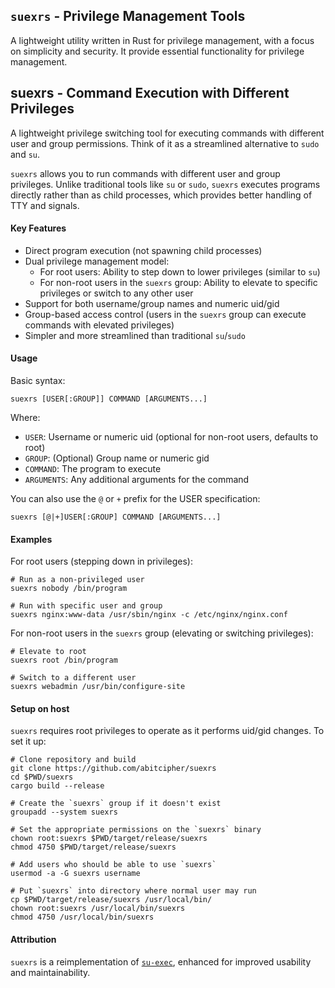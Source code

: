 ## `suexrs` - Privilege Management Tools

A lightweight utility written in Rust for privilege management, with a focus on simplicity and security. It provide essential functionality for privilege management.

## suexrs - Command Execution with Different Privileges

A lightweight privilege switching tool for executing commands with different user and group permissions. Think of it as a streamlined alternative to `sudo` and `su`. 

`suexrs` allows you to run commands with different user and group privileges. Unlike traditional tools like `su` or `sudo`, `suexrs` executes programs directly rather than as child processes, which provides better handling of TTY and signals.

#### Key Features

- Direct program execution (not spawning child processes)
- Dual privilege management model:
  - For root users: Ability to step down to lower privileges (similar to `su`)
  - For non-root users in the `suexrs` group: Ability to elevate to specific privileges or switch to any other user
- Support for both username/group names and numeric uid/gid
- Group-based access control (users in the `suexrs` group can execute commands with elevated privileges)
- Simpler and more streamlined than traditional `su`/`sudo`

#### Usage

Basic syntax:

```shell
suexrs [USER[:GROUP]] COMMAND [ARGUMENTS...]
```

Where:

- `USER`: Username or numeric uid (optional for non-root users, defaults to root)
- `GROUP`: (Optional) Group name or numeric gid
- `COMMAND`: The program to execute
- `ARGUMENTS`: Any additional arguments for the command

You can also use the `@` or `+` prefix for the USER specification:

```shell
suexrs [@|+]USER[:GROUP] COMMAND [ARGUMENTS...]
```

#### Examples

For root users (stepping down in privileges):

```shell
# Run as a non-privileged user
suexrs nobody /bin/program

# Run with specific user and group
suexrs nginx:www-data /usr/sbin/nginx -c /etc/nginx/nginx.conf
```

For non-root users in the `suexrs` group (elevating or switching privileges):

```shell
# Elevate to root
suexrs root /bin/program

# Switch to a different user
suexrs webadmin /usr/bin/configure-site
```

#### Setup on host

`suexrs` requires root privileges to operate as it performs uid/gid changes. To set it up:

```shell
# Clone repository and build
git clone https://github.com/abitcipher/suexrs
cd $PWD/suexrs
cargo build --release

# Create the `suexrs` group if it doesn't exist
groupadd --system suexrs

# Set the appropriate permissions on the `suexrs` binary
chown root:suexrs $PWD/target/release/suexrs
chmod 4750 $PWD/target/release/suexrs

# Add users who should be able to use `suexrs`
usermod -a -G suexrs username

# Put `suexrs` into directory where normal user may run
cp $PWD/target/release/suexrs /usr/local/bin/
chown root:suexrs /usr/local/bin/suexrs
chmod 4750 /usr/local/bin/suexrs
```

#### Attribution

`suexrs` is a reimplementation of [`su-exec`](https://github.com/ncopa/su-exec), enhanced for improved usability and maintainability.
